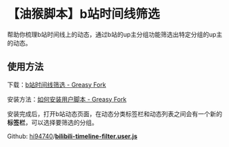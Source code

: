 # 【油猴脚本】b站时间线筛选

帮助你梳理b站时间线上的动态，通过b站的up主分组功能筛选出特定分组的up主的动态。

## 使用方法

下载：[b站时间线筛选 - Greasy Fork](https://greasyfork.org/zh-CN/scripts/396032-b%E7%AB%99%E6%97%B6%E9%97%B4%E7%BA%BF%E7%AD%9B%E9%80%89)

安装方法：[如何安装用户脚本 - Greasy Fork](https://greasyfork.org/zh-CN/help/installing-user-scripts)


安装完成后，打开b站动态页面，在动态分类标签栏和动态列表之间会有一个新的**标签栏**，可以选择要筛选的分组。



Github: [hi94740](https://github.com/hi94740)/**[bilibili-timeline-filter.user.js](https://github.com/hi94740/bilibili-timeline-filter.user.js)**


